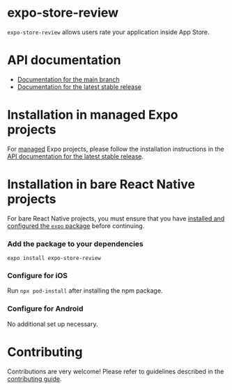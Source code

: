 # expo-store-review

`expo-store-review` allows users rate your application inside App Store.

# API documentation

- [Documentation for the main branch](https://github.com/expo/expo/blob/main/docs/pages/versions/unversioned/sdk/storereview.mdx)
- [Documentation for the latest stable release](https://docs.expo.dev/versions/latest/sdk/storereview/)

# Installation in managed Expo projects

For [managed](https://docs.expo.dev/versions/latest/introduction/managed-vs-bare/) Expo projects, please follow the installation instructions in the [API documentation for the latest stable release](https://docs.expo.dev/versions/latest/sdk/storereview/).

# Installation in bare React Native projects

For bare React Native projects, you must ensure that you have [installed and configured the `expo` package](https://docs.expo.dev/bare/installing-expo-modules/) before continuing.

### Add the package to your dependencies

```
expo install expo-store-review
```

### Configure for iOS

Run `npx pod-install` after installing the npm package.

### Configure for Android

No additional set up necessary.

# Contributing

Contributions are very welcome! Please refer to guidelines described in the [contributing guide](https://github.com/expo/expo#contributing).
